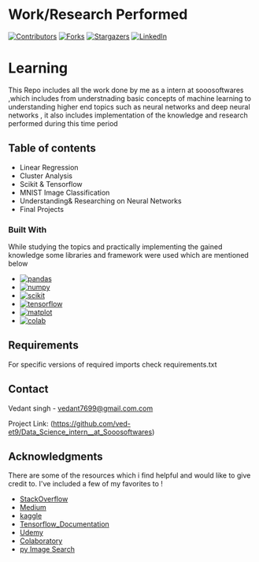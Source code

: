# Work/Research Performed
[![Contributors][contributors-shield]][contributors-url]
[![Forks][forks-shield]][forks-url]
[![Stargazers][stars-shield]][stars-url]
[![LinkedIn][linkedin-shield]][linkedin-url]

# Learning

This Repo includes all the work done by me as a intern at sooosoftwares ,which includes from understnading basic concepts of machine learning to understanding higher end topics such as neural networks and deep neural networks , it also includes implementation of the knowledge and research performed during this time period
## Table of contents 

- Linear Regression
- Cluster Analysis
- Scikit & Tensorflow
- MNIST Image Classification
- Understanding& Researching on Neural Networks
- Final Projects

### Built With

While studying the topics  and practically implementing the gained knowledge some   libraries and framework were used which are mentioned below

* [![pandas][pandas.js]][pandas-url]
* [![numpy][numpy.js]][numpy-url]
* [![scikit][scikit.js]][scikit-url]
* [![tensorflow][tensorflow.io]][tensorflow-url]
* [![matplot][matplot.dev]][matplot-url]
* [![colab][keras.dev]][keras-url]


## Requirements 

For specific versions of required imports check requirements.txt




## Contact

Vedant singh - vedant7699@gmail.com.com

Project Link: (https://github.com/ved-et9/Data_Science_intern__at_Sooosoftwares)







## Acknowledgments

There are some of the resources which i find helpful and would like to give credit to. I've included a few of my favorites to !


* [StackOverflow](https://stackoverflow.com/)
* [Medium](https://medium.com/)
* [kaggle](https://www.kaggle.com/)
* [Tensorflow_Documentation](https://www.tensorflow.org/api_docs)
* [Udemy](https://www.udemy.com/?gclid=CjwKCAjwyqWkBhBMEiwAp2yUFr2vGw672rguwQB44r7kezKnvNg3lU0tF9OKweYfyZc9SAq0OS4fUxoC2IYQAvD_BwE)
* [Colaboratory](https://colab.research.google.com/?utm_source=scs-index)
* [py Image Search](https://pyimagesearch.com/)


[contributors-shield]: https://img.shields.io/badge/contributors-1-brightgreen
[contributors-url]: https://github.com/ved-et9/Data_Science_intern__at_Sooosoftwares/graphs/contributors
[forks-shield]: https://img.shields.io/badge/Forks-0-blue
[forks-url]: https://github.com/ved-et9/Data_Science_intern__at_Sooosoftwares/forks
[stars-shield]: https://img.shields.io/badge/Stars-2-blue
[stars-url]: https://github.com/ved-et9/Data_Science_intern__at_Sooosoftwares/stargazers
[linkedin-shield]: https://img.shields.io/badge/-LinkedIn-black.svg?style=for-the-badge&logo=linkedin&colorB=555
[linkedin-url]: https://www.linkedin.com/in/vedant-singh-13774b225/






[pandas.js]: https://pandas.pydata.org/static/img/pandas.svg
[pandas-url]: https://pandas.pydata.org/
[numpy.js]: https://numpy.org/doc/stable/_static/numpylogo.svg
[numpy-url]: https://numpy.org/
[scikit.js]: https://scikit-learn.org/stable/_static/scikit-learn-logo-small.png
[scikit-url]: https://scikit-learn.org/stable/
[tensorflow.io]: https://www.gstatic.com/devrel-devsite/prod/vd261db5395fbcde659314ae58be50b2e56876271e1a672f069cc1e37ad6c3a79/tensorflow/images/lockup.svg
[tensorflow-url]: https://www.tensorflow.org/
[matplot.dev]: https://matplotlib.org/_static/logo_dark.svg
[matplot-url]: https://matplotlib.org/
[keras.dev]: https://keras.io/img/logo-small.png
[keras-url]: https://keras.io/api/

